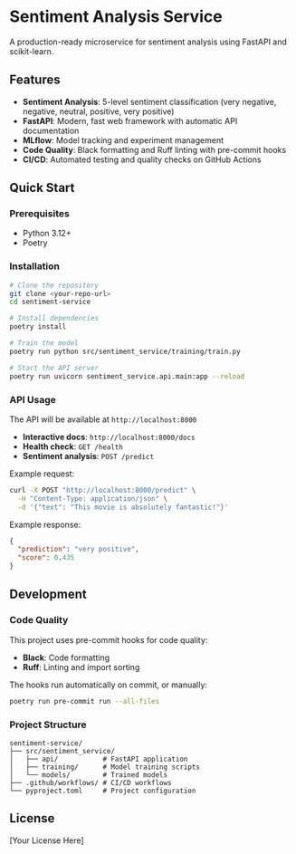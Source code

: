 # Sentiment Analysis Service

A production-ready microservice for sentiment analysis using FastAPI and scikit-learn.

## Features

- **Sentiment Analysis**: 5-level sentiment classification (very negative, negative, neutral, positive, very positive)
- **FastAPI**: Modern, fast web framework with automatic API documentation
- **MLflow**: Model tracking and experiment management
- **Code Quality**: Black formatting and Ruff linting with pre-commit hooks
- **CI/CD**: Automated testing and quality checks on GitHub Actions

## Quick Start

### Prerequisites

- Python 3.12+
- Poetry

### Installation

```bash
# Clone the repository
git clone <your-repo-url>
cd sentiment-service

# Install dependencies
poetry install

# Train the model
poetry run python src/sentiment_service/training/train.py

# Start the API server
poetry run uvicorn sentiment_service.api.main:app --reload
```

### API Usage

The API will be available at `http://localhost:8000`

- **Interactive docs**: `http://localhost:8000/docs`
- **Health check**: `GET /health`
- **Sentiment analysis**: `POST /predict`

Example request:
```bash
curl -X POST "http://localhost:8000/predict" \
  -H "Content-Type: application/json" \
  -d '{"text": "This movie is absolutely fantastic!"}'
```

Example response:
```json
{
  "prediction": "very positive",
  "score": 0.435
}
```

## Development

### Code Quality

This project uses pre-commit hooks for code quality:

- **Black**: Code formatting
- **Ruff**: Linting and import sorting

The hooks run automatically on commit, or manually:

```bash
poetry run pre-commit run --all-files
```

### Project Structure

```
sentiment-service/
├── src/sentiment_service/
│   ├── api/           # FastAPI application
│   ├── training/      # Model training scripts
│   └── models/        # Trained models
├── .github/workflows/ # CI/CD workflows
└── pyproject.toml     # Project configuration
```

## License

[Your License Here]
